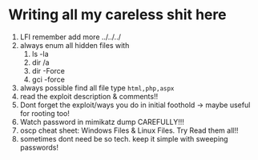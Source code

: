 # Writing all my careless shit here
1. LFI remember add more ../../../ 
2. always enum all hidden files with 
   1. ls -la 
   2. dir /a 
   3. dir -Force
   4. gci -force
3. always possible find all file type ``` html,php,aspx ```
4. read the exploit description & comments!!
5. Dont forget the exploit/ways you do in initial foothold -> maybe useful for rooting too!
6. Watch password in mimikatz dump CAREFULLY!!! 
7. oscp cheat sheet: Windows Files & Linux Files. Try Read them all!!
8. sometimes dont need be so tech. keep it simple with sweeping passwords!